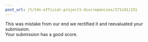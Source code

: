 ```yaml
---
post_url: /t/tds-official-project1-discrepencies/171141/231
---
```

This was mistake from our end we rectified it and reevaluated your submission.  
Your submission has a good score.